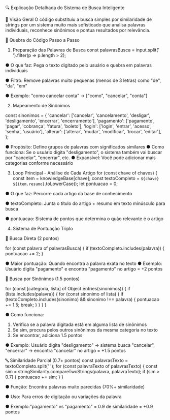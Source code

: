 🔍 Explicação Detalhada do Sistema de Busca Inteligente

📝 Visão Geral
O código substituiu a busca simples por similaridade de strings por um sistema muito mais sofisticado que analisa palavras individuais, reconhece sinônimos e pontua resultados por relevância.

🧩 Quebra do Código Passo a Passo

1. Preparação das Palavras de Busca
const palavrasBusca = input.split(' ').filter(p => p.length > 2);

● O que faz: Pega o texto digitado pelo usuário e quebra em palavras individuais

● Filtro: Remove palavras muito pequenas (menos de 3 letras) como "de", "da", "em"

● Exemplo: "como cancelar conta" → ["como", "cancelar", "conta"]

2. Mapeamento de Sinônimos

const sinonimos = {
'cancelar': ['cancelar', 'cancelamento', 'desligar', 'desligamento', 'encerrar', 'encerramento'],
'pagamento': ['pagamento', 'pagar', 'cobrança', 'fatura', 'boleto'],
'login': ['login', 'entrar', 'acesso', 'senha', 'usuário'],
'alterar': ['alterar', 'mudar', 'modificar', 'trocar', 'editar'],
};

● Propósito: Define grupos de palavras com significados similares
● Como funciona: Se o usuário digita "desligamento", o sistema também vai buscar
por "cancelar", "encerrar", etc.
● Expansível: Você pode adicionar mais categorias conforme necessário

3. Loop Principal - Análise de Cada Artigo
for (const chave of chaves) {
const item = knowledgeBase[chave];
const textoCompleto = `${chave} ${item.resumo}`.toLowerCase();
let pontuacao = 0;

● O que faz: Percorre cada artigo da base de conhecimento

● textoCompleto: Junta o título do artigo + resumo em texto minúsculo para busca

● pontuacao: Sistema de pontos que determina o quão relevante é o artigo

4. Sistema de Pontuação Triplo

🎯 Busca Direta (2 pontos)

for (const palavra of palavrasBusca) {
if (textoCompleto.includes(palavra)) {
pontuacao += 2;
}

● Maior pontuação: Quando encontra a palavra exata no texto
● Exemplo: Usuário digita "pagamento" e encontra "pagamento" no artigo = +2 pontos

🤝 Busca por Sinônimos (1.5 pontos)

for (const [categoria, lista] of Object.entries(sinonimos)) {
if (lista.includes(palavra)) {
for (const sinonimo of lista) {
if (textoCompleto.includes(sinonimo) && sinonimo !== palavra) {
pontuacao += 1.5;
break;
}
}
}
}

● Como funciona:
1. Verifica se a palavra digitada está em alguma lista de sinônimos
2. Se sim, procura pelos outros sinônimos da mesma categoria no texto
3. Se encontrar, adiciona 1.5 pontos

● Exemplo: Usuário digita "desligamento" → sistema busca "cancelar", "encerrar" →
encontra "cancelar" no artigo = +1.5 pontos

🔤 Similaridade Parcial (0.7+ pontos)
const palavrasTexto = textoCompleto.split(' ');
for (const palavraTexto of palavrasTexto) {
const sim = stringSimilarity.compareTwoStrings(palavra, palavraTexto);
if (sim > 0.7) {
pontuacao += sim;
}
}

● Função: Encontra palavras muito parecidas (70%+ similaridade)

● Uso: Para erros de digitação ou variações da palavra

● Exemplo:"pagamento" vs "pagamento" = 0.9 de similaridade = +0.9 pontos
